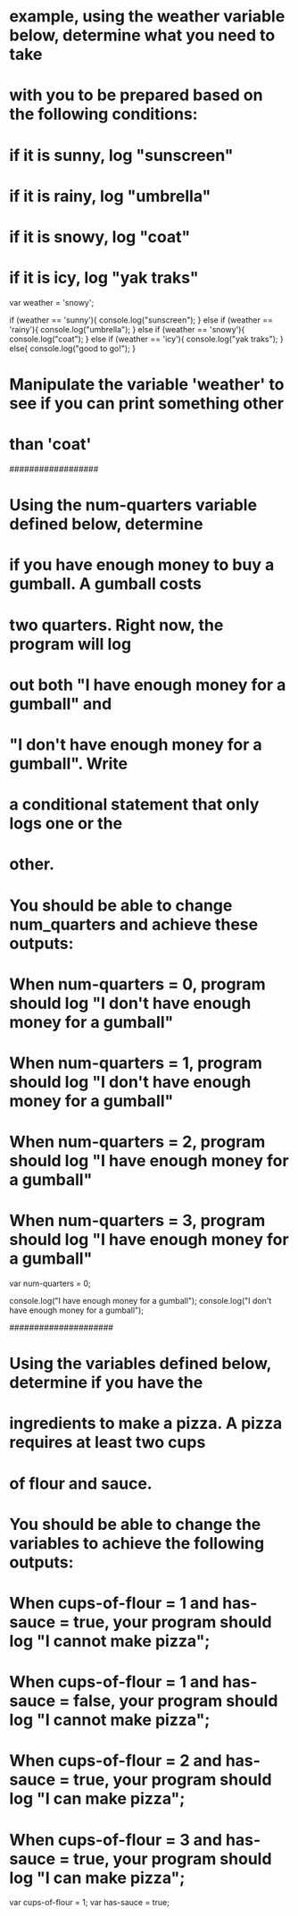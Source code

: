 <!-- # In the exercises below, write your own code where indicated
# to achieve the desired result. You should be able to run this
# file from your terminal with the command `ruby day_3/exercises/if_statements.rb` -->

# example, using the weather variable below, determine what you need to take
# with you to be prepared based on the following conditions:
  # if it is sunny, log "sunscreen"
  # if it is rainy, log "umbrella"
  # if it is snowy, log "coat"
  # if it is icy, log "yak traks"

  var weather = 'snowy';

  if (weather == 'sunny'){
    console.log("sunscreen");
  } else if (weather == 'rainy'){
    console.log("umbrella");
  } else if (weather == 'snowy'){
    console.log("coat");
  } else if (weather == 'icy'){
    console.log("yak traks");
  } else{
    console.log("good to go!");
  }

# Manipulate the variable 'weather' to see if you can print something other
# than 'coat'

##################
# Using the num-quarters variable defined below, determine
# if you have enough money to buy a gumball. A gumball costs
# two quarters. Right now, the program will log
# out both "I have enough money for a gumball" and
# "I don't have enough money for a gumball". Write
# a conditional statement that only logs one or the
# other.

# You should be able to change num_quarters and achieve these outputs:
# When num-quarters = 0, program should log "I don't have enough money for a gumball"
# When num-quarters = 1, program should log "I don't have enough money for a gumball"
# When num-quarters = 2, program should log "I have enough money for a gumball"
# When num-quarters = 3, program should log "I have enough money for a gumball"

var num-quarters = 0;

console.log("I have enough money for a gumball");
console.log("I don't have enough money for a gumball");

#####################
# Using the variables defined below, determine if you have the
# ingredients to make a pizza. A pizza requires at least two cups
# of flour and sauce.

# You should be able to change the variables to achieve the following outputs:
# When cups-of-flour = 1 and has-sauce = true, your program should log "I cannot make pizza";
# When cups-of-flour = 1 and has-sauce = false, your program should log "I cannot make pizza";
# When cups-of-flour = 2 and has-sauce = true, your program should log "I can make pizza";
# When cups-of-flour = 3 and has-sauce = true, your program should log "I can make pizza";

var cups-of-flour = 1;
var has-sauce = true;
